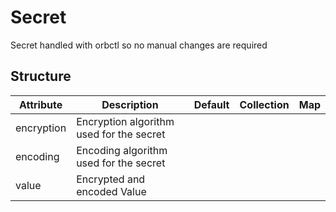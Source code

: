 # Secret 
 

 Secret handled with orbctl so no manual changes are required


## Structure 
 

| Attribute  | Description                               | Default | Collection | Map  |
| ---------- | ----------------------------------------- | ------- | ---------- | ---  |
| encryption | Encryption algorithm used for the secret  |         |            |      |
| encoding   | Encoding algorithm used for the secret    |         |            |      |
| value      | Encrypted and encoded Value               |         |            |      |